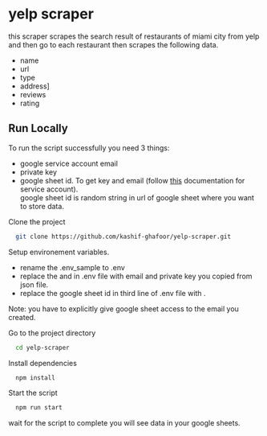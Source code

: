 # yelp scraper

this scraper scrapes the search result of restaurants of miami city from yelp and then
go to each restaurant then scrapes the following data.

- name
- url
- type
- address]
- reviews
- rating

## Run Locally

To run the script successfully you need 3 things:

- google service account email
- private key
- google sheet id.
  To get key and email (follow [this](https://theoephraim.github.io/node-google-spreadsheet/#/getting-started/authentication) documentation for service account).  
  google sheet id is random string in url of google sheet where you want to store data.

Clone the project

```bash
  git clone https://github.com/kashif-ghafoor/yelp-scraper.git
```

Setup environement variables.

- rename the .env_sample to .env
- replace the <your email> and <your key> in .env file with email and private key you copied from json file.
- replace the google sheet id in third line of .env file with <your id>.

Note: you have to explicitly give google sheet access to the email you created.

Go to the project directory

```bash
  cd yelp-scraper
```

Install dependencies

```bash
  npm install
```

Start the script

```bash
  npm run start
```

wait for the script to complete you will see data in your google sheets.
